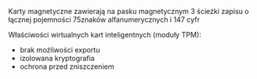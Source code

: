 
Karty magnetyczne zawierają na pasku magnetycznym 3 ścieżki zapisu o łącznej pojemności 75znaków alfanumerycznych i 147 cyfr

Właściwości wirtualnych kart inteligentnych (moduły TPM):
- brak możliwości exportu
- izolowana kryptografia
- ochrona przed zniszczeniem